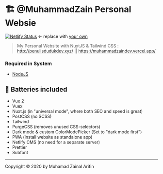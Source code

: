 # 🏗️ @MuhammadZain Personal Websie

[![Netlify Status](https://api.netlify.com/api/v1/badges/cb2d4cc5-8a65-4940-81ce-4456ff96e6db/deploy-status)](https://app.netlify.com/sites/ntn-boilerplate/deploys) ← replace with [your own](https://app.netlify.com/sites/YOUR_NETLIFY_SITE_SLUG/settings/general#deploy-status-badge)


> My Personal Website with NuxtJS & Tailwind CSS : http://penulisdudukdev.xyz/ || https://muhammadzaindev.vercel.app/

### Required in System

- [NodeJS](https://nodejs.org/en/download/)


## 🔋 Batteries included

- Vue 2
- Vuex
- Nuxt.js (in "universal mode", where both SEO and speed is great)
- PostCSS (no SCSS)
- Tailwind
- PurgeCSS (removes unused CSS-selectors)
- Dark mode & custom ColorModePicker (Set to "dark mode first")
- PWA (install website as standalone app)
- Netlify CMS (no need for a separate server)
- Prettier
- Subfont
-------------------------------------------------------------------------------------------------------
Copyright © 2020 by Muhamad Zainal Arifin
